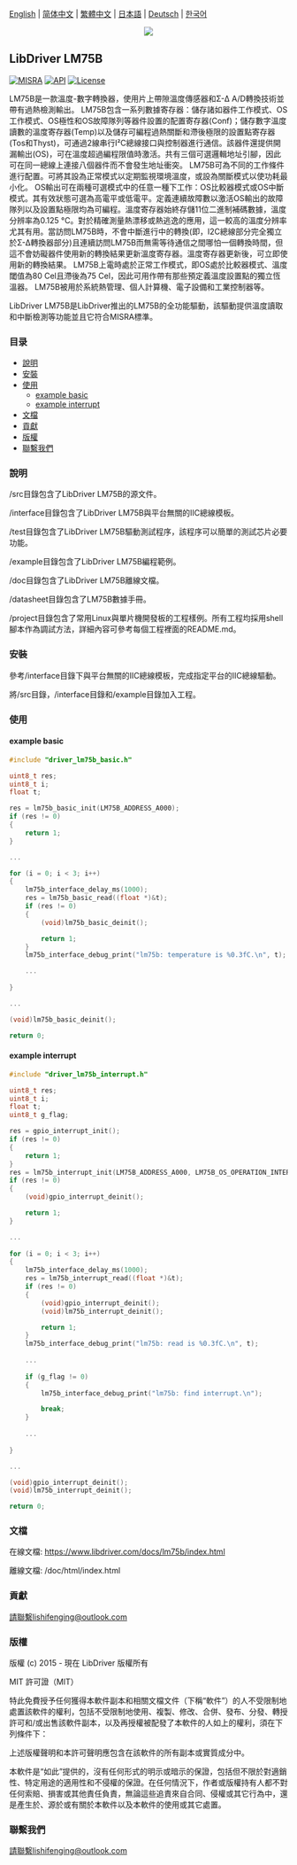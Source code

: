 [English](/README.md) | [ 简体中文](/README_zh-Hans.md) | [繁體中文](/README_zh-Hant.md) | [日本語](/README_ja.md) | [Deutsch](/README_de.md) | [한국어](/README_ko.md)

<div align=center>
<img src="/doc/image/logo.png"/>
</div>

## LibDriver LM75B

[![MISRA](https://img.shields.io/badge/misra-compliant-brightgreen.svg)](/misra/README.md) [![API](https://img.shields.io/badge/api-reference-blue.svg)](https://www.libdriver.com/docs/lm75b/index.html) [![License](https://img.shields.io/badge/license-MIT-brightgreen.svg)](/LICENSE)

LM75B是一款溫度-數字轉換器，使用片上帶隙溫度傳感器和Σ-Δ A/D轉換技術並帶有過熱檢測輸出。 LM75B包含一系列數據寄存器：儲存諸如器件工作模式、OS工作模式、OS極性和OS故障隊列等器件設置的配置寄存器(Conf)；儲存數字溫度讀數的溫度寄存器(Temp)以及儲存可編程過熱關斷和滯後極限的設置點寄存器(Tos和Thyst)，可通過2線串行I²C總線接口與控制器進行通信。該器件還提供開漏輸出(OS)，可在溫度超過編程限值時激活。共有三個可選邏輯地址引腳，因此可在同一總線上連接八個器件而不會發生地址衝突。 LM75B可為不同的工作條件進行配置。可將其設為正常模式以定期監視環境溫度，或設為關斷模式以使功耗最小化。 OS輸出可在兩種可選模式中的任意一種下工作：OS比較器模式或OS中斷模式。其有效狀態可選為高電平或低電平。定義連續故障數以激活OS輸出的故障隊列以及設置點極限均為可編程。溫度寄存器始終存儲11位二進制補碼數據，溫度分辨率為0.125 °C。對於精確測量熱漂移或熱逃逸的應用，這一較高的溫度分辨率尤其有用。當訪問LM75B時，不會中斷進行中的轉換(即，I2C總線部分完全獨立於Σ-Δ轉換器部分)且連續訪問LM75B而無需等待通信之間哪怕一個轉換時間，但這不會妨礙器件使用新的轉換結果更新溫度寄存器。溫度寄存器更新後，可立即使用新的轉換結果。 LM75B上電時處於正常工作模式，即OS處於比較器模式、溫度閾值為80 Cel且滯後為75 Cel，因此可用作帶有那些預定義溫度設置點的獨立恆溫器。 LM75B被用於系統熱管理、個人計算機、電子設備和工業控制器等。

LibDriver LM75B是LibDriver推出的LM75B的全功能驅動，該驅動提供溫度讀取和中斷檢測等功能並且它符合MISRA標準。

### 目录

  - [說明](#說明)
  - [安裝](#安裝)
  - [使用](#使用)
    - [example basic](#example-basic)
    - [example interrupt](#example-interrupt)
  - [文檔](#文檔)
  - [貢獻](#貢獻)
  - [版權](#版權)
  - [聯繫我們](#聯繫我們)

### 說明

/src目錄包含了LibDriver LM75B的源文件。

/interface目錄包含了LibDriver LM75B與平台無關的IIC總線模板。

/test目錄包含了LibDriver LM75B驅動測試程序，該程序可以簡單的測試芯片必要功能。

/example目錄包含了LibDriver LM75B編程範例。

/doc目錄包含了LibDriver LM75B離線文檔。

/datasheet目錄包含了LM75B數據手冊。

/project目錄包含了常用Linux與單片機開發板的工程樣例。所有工程均採用shell腳本作為調試方法，詳細內容可參考每個工程裡面的README.md。

### 安裝

參考/interface目錄下與平台無關的IIC總線模板，完成指定平台的IIC總線驅動。

將/src目錄，/interface目錄和/example目錄加入工程。

### 使用

#### example basic

```C
#include "driver_lm75b_basic.h"

uint8_t res;
uint8_t i;
float t;

res = lm75b_basic_init(LM75B_ADDRESS_A000);
if (res != 0)
{
    return 1;
}

...

for (i = 0; i < 3; i++)
{
    lm75b_interface_delay_ms(1000);
    res = lm75b_basic_read((float *)&t);
    if (res != 0)
    {
        (void)lm75b_basic_deinit();

        return 1;
    }
    lm75b_interface_debug_print("lm75b: temperature is %0.3fC.\n", t);

    ...
    
}

...

(void)lm75b_basic_deinit();

return 0;
```

#### example interrupt

```C
#include "driver_lm75b_interrupt.h"

uint8_t res;
uint8_t i;
float t;
uint8_t g_flag;

res = gpio_interrupt_init();
if (res != 0)
{
    return 1;
}
res = lm75b_interrupt_init(LM75B_ADDRESS_A000, LM75B_OS_OPERATION_INTERRUPT, 22.5, 32.1);
if (res != 0)
{
    (void)gpio_interrupt_deinit();

    return 1;
}

...
    
for (i = 0; i < 3; i++)
{
    lm75b_interface_delay_ms(1000);
    res = lm75b_interrupt_read((float *)&t);
    if (res != 0)
    {
        (void)gpio_interrupt_deinit();
        (void)lm75b_interrupt_deinit();

        return 1;
    }
    lm75b_interface_debug_print("lm75b: read is %0.3fC.\n", t);
    
    ...
    
    if (g_flag != 0)
    {
        lm75b_interface_debug_print("lm75b: find interrupt.\n");

        break;
    }
    
    ...
    
}

...

(void)gpio_interrupt_deinit();
(void)lm75b_interrupt_deinit();

return 0;
```

### 文檔

在線文檔: https://www.libdriver.com/docs/lm75b/index.html

離線文檔: /doc/html/index.html

### 貢獻

請聯繫lishifenging@outlook.com

### 版權

版權 (c) 2015 - 現在 LibDriver 版權所有

MIT 許可證（MIT）

特此免費授予任何獲得本軟件副本和相關文檔文件（下稱“軟件”）的人不受限制地處置該軟件的權利，包括不受限制地使用、複製、修改、合併、發布、分發、轉授許可和/或出售該軟件副本，以及再授權被配發了本軟件的人如上的權利，須在下列條件下：

上述版權聲明和本許可聲明應包含在該軟件的所有副本或實質成分中。

本軟件是“如此”提供的，沒有任何形式的明示或暗示的保證，包括但不限於對適銷性、特定用途的適用性和不侵權的保證。在任何情況下，作者或版權持有人都不對任何索賠、損害或其他責任負責，無論這些追責來自合同、侵權或其它行為中，還是產生於、源於或有關於本軟件以及本軟件的使用或其它處置。

### 聯繫我們

請聯繫lishifenging@outlook.com
